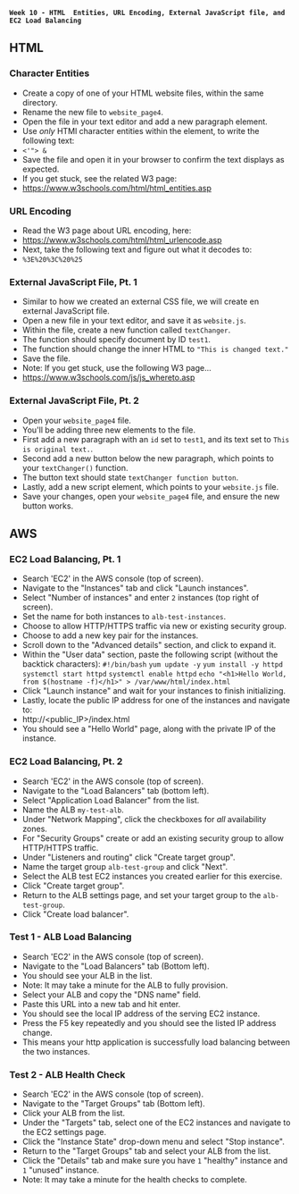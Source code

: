 **`Week 10 - HTML  Entities, URL Encoding, External JavaScript file, and EC2 Load Balancing `**

## HTML

### Character Entities
- Create a copy of one of your HTML website files, within the same directory.
- Rename the new file to `website_page4`.
- Open the file in your text editor and add a new paragraph element.
- Use *only* HTMl character entities within the element, to write the following text:
- `<'"> &`
- Save the file and open it in your browser to confirm the text displays as expected.
- If you get stuck, see the related W3 page:
- https://www.w3schools.com/html/html_entities.asp

### URL Encoding
- Read the W3 page about URL encoding, here:
- https://www.w3schools.com/html/html_urlencode.asp
- Next, take the following text and figure out what it decodes to:
- `%3E%20%3C%20%25`

### External JavaScript File, Pt. 1
- Similar to how we created an external CSS file, we will create en external JavaScript file.
- Open a new file in your text editor, and save it as `website.js`.
- Within the file, create a new function called `textChanger`.
- The function should specify document by ID `test1`.
- The function should change the inner HTML to `"This is changed text."`
- Save the file.
- Note: If you get stuck, use the following W3 page...
- https://www.w3schools.com/js/js_whereto.asp

### External JavaScript File, Pt. 2
- Open your `website_page4` file.
- You'll be adding three new elements to the file.
- First add a new paragraph with an `id` set to `test1`, and its text set to `This is original text.`.
- Second add a new button below the new paragraph, which points to your `textChanger()` function.
- The button text should state `textChanger function button`.
- Lastly, add a new script element, which points to your `website.js` file.
- Save your changes, open your `website_page4` file, and ensure the new button works.

## AWS

### EC2 Load Balancing, Pt. 1
- Search 'EC2' in the AWS console (top of screen).
- Navigate to the "Instances" tab and click "Launch instances".
- Select "Number of instances" and enter `2` instances (top right of screen).
- Set the name for both instances to `alb-test-instances`.
- Choose to allow HTTP/HTTPS traffic via new or existing security group.
- Choose to add a new key pair for the instances.
- Scroll down to the "Advanced details" section, and click to expand it.
- Within the "User data" section, paste the following script (without the backtick characters):
`#!/bin/bash`
`yum update -y`
`yum install -y httpd`
`systemctl start httpd`
`systemctl enable httpd`
`echo "<h1>Hello World, from $(hostname -f)</h1>" > /var/www/html/index.html`
- Click "Launch instance" and wait for your instances to finish initializing.
- Lastly, locate the public IP address for one of the instances and navigate to:
- http://<public_IP>/index.html
- You should see a "Hello World" page, along with the private IP of the instance.

### EC2 Load Balancing, Pt. 2
- Search 'EC2' in the AWS console (top of screen).
- Navigate to the "Load Balancers" tab (bottom left).
- Select "Application Load Balancer" from the list.
- Name the ALB `my-test-alb`.
- Under "Network Mapping", click the checkboxes for *all* availability zones.
- For "Security Groups" create or add an existing security group to allow HTTP/HTTPS traffic.
- Under "Listeners and routing" click "Create target group".
- Name the target group `alb-test-group` and click "Next".
- Select the ALB test EC2 instances you created earlier for this exercise.
- Click "Create target group".
- Return to the ALB settings page, and set your target group to the `alb-test-group`.
- Click "Create load balancer".

### Test 1 - ALB Load Balancing
- Search 'EC2' in the AWS console (top of screen).
- Navigate to the "Load Balancers" tab (Bottom left).
- You should see your ALB in the list.
- Note: It may take a minute for the ALB to fully provision.
- Select your ALB and copy the "DNS name" field.
- Paste this URL into a new tab and hit enter.
- You should see the local IP address of the serving EC2 instance.
- Press the F5 key repeatedly and you should see the listed IP address change.
- This means your http application is successfully load balancing between the two instances.

### Test 2 - ALB Health Check
- Search 'EC2' in the AWS console (top of screen).
- Navigate to the "Target Groups" tab (Bottom left).
- Click your ALB from the list.
- Under the "Targets" tab, select one of the EC2 instances and navigate to the EC2 settings page.
- Click the "Instance State" drop-down menu and select "Stop instance".
- Return to the "Target Groups" tab and select your ALB from the list.
- Click the "Details" tab and make sure you have `1` "healthy" instance and `1` "unused" instance.
- Note: It may take a minute for the health checks to complete.
